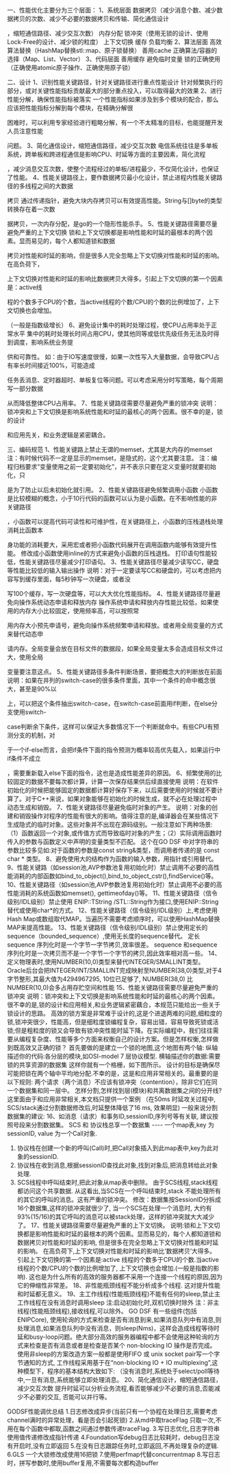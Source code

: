 一、性能优化主要分为三个层面：
1、系统层面
数据拷贝（减少消息个数、减少数据拷贝的次数、减少不必要的数据拷贝和传输、简化通信设计

，缩短通信路径、减少交互次数）
内存分配
锁冲突（使用无锁的设计、使用Lock-Free的设计、减少锁的粒度）
上下文切换
缓存
负载均衡
2、算法层面
高效算法替换（HashMap替换stl::map、原子锁替换）
善用cache
正确算法/容器的选择（Map、List、Vector）
3、代码层面
善用缓存
避免临时变量
锁的正确使用（正确使用atomic原子操作、正确使用原子锁）

二、设计
1、识别性能关键路径，针对关键路径进行重点性能设计
针对频繁执行的部分，或对关键性能指标贡献最大的部分重点投入，可以取得最大的效果
2、进行性能分解，确保性能指标被落实
一个性能指标如果涉及到多个模块的配合，那么应该把性能指标分解到每个模块，在精确分解很

困难时，可以利用专家经验进行粗略分解，有一个不太精准的目标，也能提醒开发人员注意性能

问题。
3、简化通信设计，缩短通信路径，减少交互次数
电信系统往往是多单板系统，跨单板和跨进程通信是影响CPU、时延等方面的主要因素，简化流程

，减少消息交互次数，使整个流程经过的单板/进程最少，不仅简化设计，也保证了性能。
4、性能关键路径上，要作数据拷贝最小化设计，禁止进程内性能关键路径的多线程之间的大数据

拷贝
通过传递指针，避免大块内存拷贝可以有效提高性能。String与[]byte的类型转换存在着一次数

据拷贝，一次内存分配，是go的一个隐形性能杀手。
5、性能关键路径需要尽量避免严重的上下文切换
锁和上下文切换都是影响性能和时延的最根本的两个因素。显而易见的，每个人都知道锁和数据

拷贝对性能和时延的影响，但是很多人完全忽略上下文切换对性能和时延的影响。在高负荷下，

上下文切换对性能和时延的影响比数据拷贝大得多。引起上下文切换的第一个因素是：active线

程的个数多于CPU的个数，当active线程的个数/CPU的个数的比例增加了，上下文切换也会增加。

（一般是指数级增长）
6、避免设计集中的耗时处理过程，使CPU占用率处于正常水平
集中的耗时处理长时间占用CPU，使其他同等或低优先级任务无法及时得到调度，影响系统业务提

供和可靠性。
如：由于IO写速度很慢，如果一次性写入大量数据，会导致CPU占有率长时间接近100%，可能造成

任务丢消息、定时器超时、单板复位等问题。可以考虑采用分时写策略，每个周期写一部分数据

从而降低整体CPU占用率。
7、性能关键路径需要尽量避免严重的锁冲突
说明：锁冲突和上下文切换是影响系统性能和时延的最核心的两个因素。很不幸的是，锁的设计

和应用先关，和业务逻辑是紧密耦合。

三、编码规范
1、性能关键路上禁止无谓的memset，尤其是大内存的memset
注：有时候代码不一定是显示的memset，是隐式的，这个尤其要注意。
注：编程归档要求“变量使用之前一定要初始化”，并不表示只要在定义变量时就要初始化，只

是为了防止以后未初始化就引用。
2、性能关键路径避免频繁调用小函数
小函数是比较模糊的概念，小于10行代码的函数可以认为是小函数。在不影响性能的非关键路径

，小函数可以提高代码可读性和可维护性，在关键路径上，小函数的压栈退栈处理消耗比函数本

身功能的消耗要大，采用宏或者把小函数代码展开在调用函数内能够有效提升性能。
修改成小函数使用inline的方式来避免小函数的压栈退栈。
打印语句性能较低，性能关键路径尽量减少打印语句。
3、性能关键路径尽量减少读写CC，硬盘等性能比较低的输入输出操作
说明：对于一定要读写CC和硬盘的，可以考虑把内容写到缓存里面，每5秒钟写一次硬盘，或者没

写100个缓存，写一次硬盘等，可以大大优化性能指标。
4、性能关键路径尽量避免向操作系统动态申请和释放内存
操作系统申请和释放内存性能比较低，如果使用的内存大小比较固定，使用频率高，可以按照常

用内存大小预先申请号，避免向操作系统频繁申请和释放。或者用全局变量的方式来替代动态申

请内存。全局变量会放在目标文件的数据段，如果全局变量太多会造成目标文件过大，使用全局

变量要注意这点。
5、性能关键路径多条件判断场景，要把概念大的判断放在前面
说明：如果在并列的switch-case的很多条件里面，其中一个条件的命中概念很大，甚至是90%以

上，可以把这个条件抽出switch-case，在switch-case前面用if判断，在else分支使用switch-

case判断余下条件，这样可以保证大多数情况下一个判断就命中。有些CPU有预测分支的机制，对

于一个if-else而言，会把if条件下面的指令预测为概率较高优先载入，如果运行中if条件不成立

，需要重新载入else下面的指令，这也是造成性能差异的原因。
6、频繁使用的比较固定的数据不要每次都计算，计算一次保存结果供后续直接使用
说明：在软件初始化的时候把能够固定的数据都计算好保存下来，以后需要使用的时候就不要计算了。对于C++来说，如果对象能够在初始化的时候生成，就不必在处理过程中动态生成和销毁。
7、性能关键路径尽量避免临时对象的产生。
说明：对象的创建和销毁操作对程序的性能有很大的影响。值得注意的是,编译器会在某些情况下生成隐式的临时对象。这些对象并不出现在源码级别。一般注意如下两种场景:（1）函数返回一个对象,或传值方式而导致临时对象的产生；（2）实际调用函数时传入的参数与函数定义中声明的变量类型不匹配。
这个在GO DSF 中对字符串的参数比较多见如:对于函数的参数是const string&类型，而调用者传递的是 const char * 类型。
8、避免使用大的结构作为函数的输入参数，用指针或引用替代。
9、性能关键路（如session池,AVP参数池复用初始化时）禁止调用不必要的高性能消耗的内部函数如bind_to_object(),bind_to_object_cstr(),findService()等。
10、性能关键路径（如session池,AVP参数池复用初始化时）禁止调用不必要的高性能消耗的系统函数如memset(), gettimeofday()等。
11、性能关键路径（信令级别/IDL级别）禁止使用 ENIP::TString /STL::String作为接口,使用ENIP::String 替代或使用char*的方式。
12、性能关键路径（信令级别/IDL级别）上,考虑使用Hash Map或数组取代MAP。当遍历不需要考虑顺序时，可以使用HashMap替换MAP来提高性能。
13、性能关键路径（信令级别/IDL级别）禁止使用定长的sequence（bounded_sequence）,使用无长度的sequence替代。
定长sequence 序列化时是一个字节一字节拷贝,效率很差。
sequence <TChar> 和sequence<TOctet> 序列化时是一次拷贝而不是一个字节一个字节的拷贝,因此效率相对高一些。
14、定义物理表时,使用NUMBER(10,0)类型来替代INTEGER/SMALLINT类型。
Oracle后台会把INTEGER/INT/SMALLINT完成映射至NUMBER(38,0)类型,对于4字节整形,其最大值为4294967295, 10位已足够了, NUMBER(38,0) 比NUMBER(10,0)会多占用存贮空间和性能
15、性能关键路径需要尽量避免严重的锁冲突
说明：锁冲突和上下文切换是影响系统性能和时延的最核心的两个因素。很不幸的是,锁的设计和应用相关,和业务逻辑紧密藕合，本规范只能给出一些关于锁设计的思路。
高效的锁方案是非常难于设计的,这是个进退两难的问题,细粒度的锁,锁冲突很少，性能高，但是细粒度锁编程复杂，容易出错，容易导致死锁或活锁;但是粗粒度的锁又会导致有锁冲突性能时延下降。在实际编程中，我们往往需要从编程复杂度、性能等多个方面来权衡自己的设计方案。但是怎样权衡,怎样做到既高效又正确的锁？
首先要做的是建立一个锁的地图,这个地图有两个轴:
纵轴描述你的代码:各分层的模块,如OSI-model 7 层协议模型.
横轴描述你的数据:需要锁的共享资源的数据集
这样你就有一个格栅，如下图所示。
设计的目标是确保尽可能把锁在两个轴中平均地分配.不幸的是，这是和应用非常相关的。最重要的是以下规则:
两个请求（两个消息）不应该有锁冲突（contention），除非它们在同一个数据集和同一层中。
怎样分割,怎样找到层(模块)和共离数据集之间的分开线?这里面由于和应用非常相关,本文档只提供一个案例 （在50ms 时延攻关过程中, SCS/stack通过分割数据修改后,时延整体降低了16 ms, 效果明显)
一般来说分割数据集的建议:
16、如消息（请求）和事务ID,sessionID,序列号等有关联, 建议按照号段来分割数据集。
SCS 和 协议栈总享一个数据集 ---- 一个map表,key 为 sessionID, value 为一个Call对象.
1.	协议栈在创建一个新的呼叫(Call)时,把Call对象插入到此map表中,key为此对象的sessionID.
2.	协议栈在收到消息,根据sessionID查找此对象,找到对象后,把消息转给此对象处理.
3.	SCS线程中呼叫结束时,把此对象从map表中删除。
由于SCS线程,stack线程都访问这个共享数据.
从这看出,当SCS在一个呼叫结束时,stack 不能处理所有的其它的呼叫的消息。这有严重的锁冲突。
修改：数据集按SessionID分拆成16个数据集,这样的锁冲突就很少了, 当一个SCS在处理一个消息时, 大约有93%(15/16)的其它呼叫的消息可以被stack处理，这样的锁冲突就大大减少了。
17、性能关键路径需要尽量避免严重的上下文切换。
说明:锁和上下文切换都是影响性能和时延的最根本的两个因素。显而易见的，每个人都知道锁和数据拷贝对性能和时延的影响, 但是很多在完全忽略上下文切换对性能和时延的影响。
在高负荷下,上下文切换对性能和时延的影响比’数据拷贝’大得多。
引起上下文切换的第一个因素是:active 线程的个数多于CPU的个数.当active线程的个数/CPU的个数的比例增加了, 上下文切换也会增加.(一般是指数的影响). 
这也是为什么所有的高效的服务器都不采用一个连接一个线程的原因,因为它的伸缩性非常差。
18、非性能瓶颈线程不能分析成多个线程. 这对提升性能和时延都无意义。
19、主工作线程(性能瓶颈线程)不能有任何的sleep,禁止主工作线程在没有消息时调用sleep
注:启动初始化时,双机切换时除外
注：非主线程(性能瓶颈线程),接收线程,可以除外。
GO DSF 有一些组件(包括ENIPCore), 使用轮询的方式来检查是否有消息到来,如果消息队列中有消息,则处理消息,如果消息队列中没有消息，则sleep(Nms)，这样会造成线程等待时延和busy-loop问题。绝大部分高效的服务器编程中都不会使用这种轮询的方式来检查是否有消息或者是检查是否某个 non-blocking IO 操作是否完成。
使用非sleep的方案改造方案一般都是使用FIFO 或 unix socket pair写一个字节通知的方式, 工作线程采用基于在“non-blocking IO + IO multiplexing”,这种模型下，程序的基本结构大致如下: （没有消息时,系统处于select/poll等待中,一旦有消息,系统能够立即处理消息。
20、简化通信设计，缩短通信路径，减少交互次数
提升时延可以分析业务流程,看否能够减少不必要的消息,否能减少不必要的交互, 否能可以并行等。




GODSF性能调优总结
1.日志修改成异步(当前只有一个协程在处理日志,需要考虑channel满时的异常处理，看是否会引起死锁)
2.从md中取traceFlag 只取一次,不用在每个函数中都取,函数之间通过参数传递traceFlag.
3.写日志优化,日志字符串使用值传递修改成指针传递
4.Foundation写debug日志比较耗时，debug日志没有开启时,没有立即返回
5.在没有日志跟踪任务时,立即返回,不再处理复杂的逻辑.
6.GLS 一个大锁修改成使用16把锁
7.使用perfmap代替concurrentmap
8.写日志时，拼写参数时,使用buffer复用,不需要每次都构造buffer
